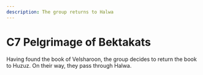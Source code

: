 ```yaml
---
description: The group returns to Halwa
---
```


# C7 Pelgrimage of Bektakats

Having found the book of Velsharoon, the group decides to return the book to Huzuz. On their way, they pass through Halwa. 

